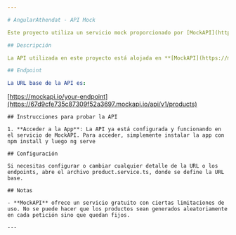 ```yaml
---

# AngularAthendat - API Mock

Este proyecto utiliza un servicio mock proporcionado por [MockAPI](https://mockapi.io/) para simular una API. A continuación se detallan las instrucciones para ejecutar y probar la API.

## Descripción

La API utilizada en este proyecto está alojada en **[MockAPI](https://mockapi.io/)**. Este servicio simula una API que puede ser utilizada para hacer pruebas sin necesidad de tener un backend real.

## Endpoint

La URL base de la API es:

```
[https://mockapi.io/your-endpoint](https://67d9cfe735c87309f52a3697.mockapi.io/api/v1/products)
```
## Instrucciones para probar la API

1. **Acceder a la App**: La API ya está configurada y funcionando en el servicio de MockAPI. Para acceder, simplemente instalar la app con npm install y luego ng serve

## Configuración

Si necesitas configurar o cambiar cualquier detalle de la URL o los endpoints, abre el archivo product.service.ts, donde se define la URL base.

## Notas

- **MockAPI** ofrece un servicio gratuito con ciertas limitaciones de uso. No se puede hacer que los productos sean generados aleatoriamente en cada petición sino que quedan fijos.

---
```

